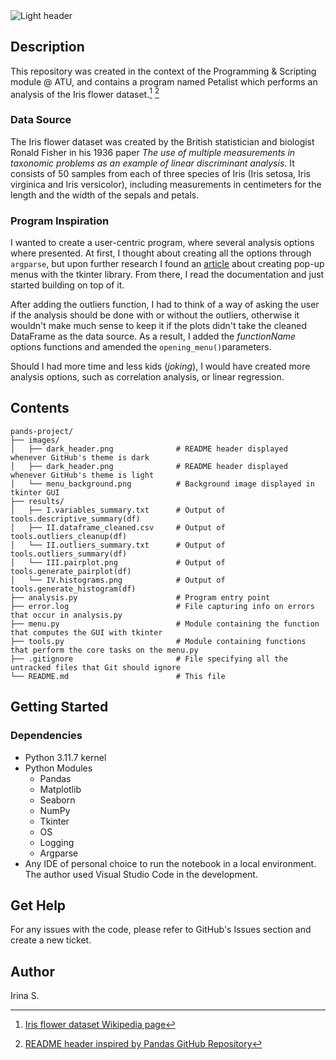 <picture align="center">
  <source media="(prefers-color-scheme: dark)" srcset="https://raw.githubusercontent.com/TindraIS/pands-project/main/images/dark_header.png">
  <img alt="Light header" src="https://raw.githubusercontent.com/TindraIS/pands-project/main/images/light_header.png">
</picture>


## Description

This repository was created in the context of the Programming &amp; Scripting module @ ATU, and contains a program named Petalist which performs an analysis of the Iris flower dataset.[^1] [^2]

### Data Source

The Iris flower dataset was created by the British statistician and biologist Ronald Fisher in his 1936 paper _The use of multiple measurements in taxonomic problems as an example of linear discriminant analysis_. It consists of 50 samples from each of three species of Iris (Iris setosa, Iris virginica and Iris versicolor), including measurements in centimeters for the length and the width of the sepals and petals. 

### Program Inspiration

I wanted to create a user-centric program, where several analysis options where presented. At first, I thought about creating all the options through `argparse`, but upon further research I found an [article](https://www.geeksforgeeks.org/popup-menu-in-tkinter/) about creating pop-up menus with the tkinter library. From there, I read the documentation and just started building on top of it. 

After adding the outliers function, I had to think of a way of asking the user if the analysis should be done with or without the outliers, otherwise it wouldn't make much sense to keep it if the plots didn't take the cleaned DataFrame as the data source. As a result, I added the _functionName_ options functions and amended the `opening_menu()`parameters.

Should I had more time and less kids (_joking_), I would have created more analysis options, such as correlation analysis, or linear regression.

## Contents

```
pands-project/
├── images/
│   ├── dark_header.png              # README header displayed whenever GitHub's theme is dark
│   ├── dark_header.png              # README header displayed whenever GitHub's theme is light
│   └── menu_background.png          # Background image displayed in tkinter GUI
├── results/
│   ├── I.variables_summary.txt      # Output of tools.descriptive_summary(df)
│   ├── II.dataframe_cleaned.csv     # Output of tools.outliers_cleanup(df)
│   └── II.outliers_summary.txt      # Output of tools.outliers_summary(df)
│   └── III.pairplot.png             # Output of tools.generate_pairplot(df)
│   └── IV.histograms.png            # Output of tools.generate_histogram(df)
├── analysis.py                      # Program entry point
├── error.log                        # File capturing info on errors that occur in analysis.py
├── menu.py                          # Module containing the function that computes the GUI with tkinter
├── tools.py                         # Module containing functions that perform the core tasks on the menu.py
├── .gitignore                       # File specifying all the untracked files that Git should ignore
└── README.md                        # This file
```

## Getting Started

### Dependencies
* Python 3.11.7 kernel
* Python Modules
    - Pandas
    - Matplotlib
    - Seaborn
    - NumPy
    - Tkinter
    - OS
    - Logging
    - Argparse
* Any IDE of personal choice to run the notebook in a local environment. The author used Visual Studio Code in the development. 

## Get Help

For any issues with the code, please refer to GitHub's Issues section and create a new ticket.

## Author
Irina S.


[^1]: [Iris flower dataset Wikipedia page](https://en.wikipedia.org/wiki/Iris_flower_data_set)
[^2]: [README header inspired by Pandas GitHub Repository](https://github.com/pandas-dev/pandas)